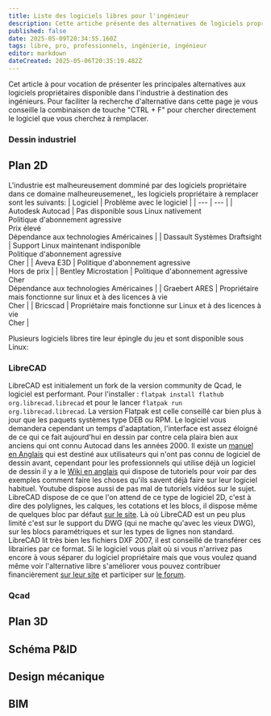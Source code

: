```yaml
---
title: Liste des logiciels libres pour l'ingénieur
description: Cette artiche présente des alternatives de logiciels propriétaires
published: false
date: 2025-05-09T20:34:55.160Z
tags: libre, pro, professionnels, ingénierie, ingénieur
editor: markdown
dateCreated: 2025-05-06T20:35:19.482Z
---
```


Cet article à pour vocation de présenter les principales alternatives aux logiciels propriétaires disponible dans l'industrie à destination des ingénieurs.
Pour faciliter la recherche d'alternative dans cette page je vous conseille la combinaison de touche "CTRL + F" pour chercher directement le logiciel que vous cherchez à remplacer.
### Dessin industriel
## Plan 2D
L'industrie est malheureusement domminé par des logiciels propriétaire dans ce domaine malheureusemenet,, les logiciels propriétaire à remplacer sont les suivants:
| Logiciel | Problème avec le logiciel |
| --- | --- |
| Autodesk Autocad | Pas disponible sous Linux nativement<br>Politique d'abonnement agressive<br>Prix élevé<br>Dépendance aux technologies Américaines |
| Dassault Systèmes Draftsight | Support Linux maintenant indisponible<br>Politique d'abonnement agressive<br>Cher |
| Aveva E3D | Politique d'abonnement agressive<br>Hors de prix |
| Bentley Microstation | Politique d'abonnement agressive<br>Cher<br>Dépendance aux technologies Américaines |
| Graebert ARES | Propriétaire mais fonctionne sur linux et à des licences à vie<br>Cher |
| Bricscad | Propriétaire mais fonctionne sur Linux et à des licences à vie<br>Cher |

Plusieurs logiciels libres tire leur épingle du jeu et sont disponible sous Linux:
### LibreCAD
LibreCAD est initialement un fork de la version community de Qcad, le logiciel est performant.
Pour l'installer : `flatpak install flathub org.librecad.librecad` et pour le lancer `flatpak run org.librecad.librecad`. La version Flatpak est celle conseillé car bien plus à jour que les paquets systèmes type DEB ou RPM.
Le logiciel vous demandera cependant un temps d'adaptation, l'interface est assez éloigné de ce qui ce fait aujourd'hui en dessin par contre cela plaira bien aux anciens qui ont connu Autocad dans les années 2000. Il existe un [manuel en Anglais](https://docs.librecad.org/en/2.2.0_a/) qui est destiné aux utilisateurs qui n'ont pas connu de logiciel de dessin avant, cependant pour les professionnels qui utilise déjà un logiciel de dessin il y a le [Wiki en anglais](https://dokuwiki.librecad.org/doku.php/start) qui dispose de tutoriels pour voir par des exemples comment faire les choses  qu'ils savent déjà faire sur leur logiciel habituel. Youtube dispose aussi de pas mal de tutoriels vidéos sur le sujet.
LibreCAD dispose de ce que l'on attend de ce type de logiciel 2D, c'est à dire des polylignes, les calques, les cotations et les blocs, il dispose même de quelques bloc par défaut [sur le site](https://wiki.librecad.org/index.php/Part_Libraries). 
Là où LibreCAD est un peu plus limité c'est sur le support du DWG (qui ne mache qu'avec les vieux DWG), sur les blocs paramétriques et sur les types de lignes non standard.
LibreCAD lit très bien les fichiers DXF 2007, il est conseillé de transférer ces librairies par ce format.
Si le logiciel vous plait où si vous n'arrivez pas encore à vous séparer du logiciel propriétaire mais que vous voulez quand même voir l'alternative libre s'améliorer vous  pouvez contribuer financièrement [sur leur site](https://librecad.org/donate.html) et participer sur [le forum](https://forum.librecad.org/).
### Qcad

## Plan 3D
## Schéma P&ID
## Design mécanique
## BIM
